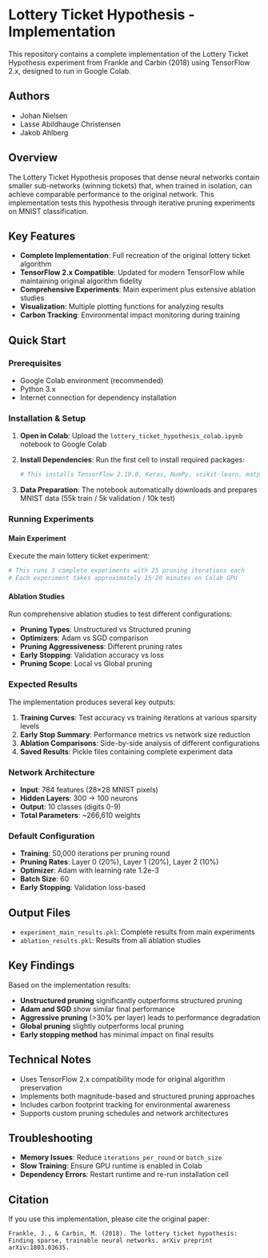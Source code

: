 # Lottery Ticket Hypothesis - Implementation

This repository contains a complete implementation of the Lottery Ticket Hypothesis experiment from Frankle and Carbin (2018) using TensorFlow 2.x, designed to run in Google Colab.

## Authors
- Johan Nielsen
- Lasse Abildhauge Christensen  
- Jakob Ahlberg

## Overview

The Lottery Ticket Hypothesis proposes that dense neural networks contain smaller sub-networks (winning tickets) that, when trained in isolation, can achieve comparable performance to the original network. This implementation tests this hypothesis through iterative pruning experiments on MNIST classification.

## Key Features

- **Complete Implementation**: Full recreation of the original lottery ticket algorithm
- **TensorFlow 2.x Compatible**: Updated for modern TensorFlow while maintaining original algorithm fidelity
- **Comprehensive Experiments**: Main experiment plus extensive ablation studies
- **Visualization**: Multiple plotting functions for analyzing results
- **Carbon Tracking**: Environmental impact monitoring during training

## Quick Start

### Prerequisites
- Google Colab environment (recommended)
- Python 3.x
- Internet connection for dependency installation

### Installation & Setup

1. **Open in Colab**: Upload the `lottery_ticket_hypothesis_colab.ipynb` notebook to Google Colab

2. **Install Dependencies**: Run the first cell to install required packages:
   ```python
   # This installs TensorFlow 2.19.0, Keras, NumPy, scikit-learn, matplotlib, and carbontracker
   ```

3. **Data Preparation**: The notebook automatically downloads and prepares MNIST data (55k train / 5k validation / 10k test)

### Running Experiments

#### Main Experiment
Execute the main lottery ticket experiment:
```python
# This runs 3 complete experiments with 25 pruning iterations each
# Each experiment takes approximately 15-20 minutes on Colab GPU
```

#### Ablation Studies
Run comprehensive ablation studies to test different configurations:
- **Pruning Types**: Unstructured vs Structured pruning
- **Optimizers**: Adam vs SGD comparison  
- **Pruning Aggressiveness**: Different pruning rates
- **Early Stopping**: Validation accuracy vs loss
- **Pruning Scope**: Local vs Global pruning

### Expected Results

The implementation produces several key outputs:

1. **Training Curves**: Test accuracy vs training iterations at various sparsity levels
2. **Early Stop Summary**: Performance metrics vs network size reduction
3. **Ablation Comparisons**: Side-by-side analysis of different configurations
4. **Saved Results**: Pickle files containing complete experiment data

### Network Architecture

- **Input**: 784 features (28×28 MNIST pixels)
- **Hidden Layers**: 300 → 100 neurons
- **Output**: 10 classes (digits 0-9)
- **Total Parameters**: ~266,610 weights

### Default Configuration

- **Training**: 50,000 iterations per pruning round
- **Pruning Rates**: Layer 0 (20%), Layer 1 (20%), Layer 2 (10%)
- **Optimizer**: Adam with learning rate 1.2e-3
- **Batch Size**: 60
- **Early Stopping**: Validation loss-based

## Output Files

- `experiment_main_results.pkl`: Complete results from main experiments
- `ablation_results.pkl`: Results from all ablation studies

## Key Findings

Based on the implementation results:
- **Unstructured pruning** significantly outperforms structured pruning
- **Adam and SGD** show similar final performance
- **Aggressive pruning** (>30% per layer) leads to performance degradation
- **Global pruning** slightly outperforms local pruning
- **Early stopping method** has minimal impact on final results

## Technical Notes

- Uses TensorFlow 2.x compatibility mode for original algorithm preservation
- Implements both magnitude-based and structured pruning approaches
- Includes carbon footprint tracking for environmental awareness
- Supports custom pruning schedules and network architectures

## Troubleshooting

- **Memory Issues**: Reduce `iterations_per_round` or `batch_size`
- **Slow Training**: Ensure GPU runtime is enabled in Colab
- **Dependency Errors**: Restart runtime and re-run installation cell

## Citation

If you use this implementation, please cite the original paper:
```
Frankle, J., & Carbin, M. (2018). The lottery ticket hypothesis: Finding sparse, trainable neural networks. arXiv preprint arXiv:1803.03635.
```

